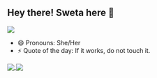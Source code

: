 ## Hey there! Sweta here :purple_heart:
![](https://komarev.com/ghpvc/?username=swetadash0610&color=dc143c&style=plastic)

- 😄 Pronouns: She/Her
- ⚡ Quote of the day: If it works, do not touch it.


<a href="https://github.com/anuraghazra/github-readme-stats">
  <img align="center" src="https://github-readme-stats.vercel.app/api?username=swetadash0610&count_private=true&show_icons=true&theme=react&hide=stars,issues" />
</a>
<a href="https://github.com/anuraghazra/github-readme-stats">
  <img align="center" src="https://github-readme-stats.vercel.app/api/top-langs/?username=swetadash0610&layout=compact&theme=react" />
</a>






